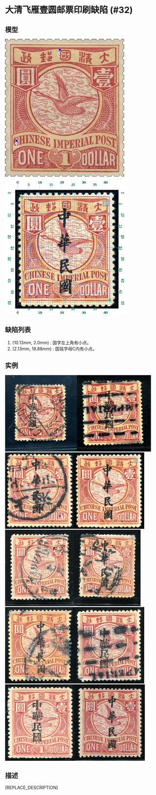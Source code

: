 # 大清飞雁壹圆邮票印刷缺陷 (#32)

## 模型
<img src="model.png" height=450/> <img src="sampling.png" height=450/>

## 缺陷列表
1. (10.13mm, 2.0mm) :  国字左上角有小点。
1. (2.13mm, 18.88mm) :  国铭字母C内有小点。


## 实例
<img src="2010-03-22_00031808013A.jpg" height=250/><img src="2012-08-04_00067422118A.jpg" height=250/><img src="2012-08-10_00067629043A.jpg" height=250/><img src="2012-10-10_00064066217A.jpg" height=250/><img src="2012-11-05_00072286008A.jpg" height=250/><img src="2013-04-23_00108871025A.jpg" height=250/><img src="2014-08-15_00152920011A.jpg" height=250/><img src="2014-08-31_00154130017A.jpg" height=250/><img src="2015-08-21_00187370023A.jpg" height=250/><img src="2016-02-04_00157483003A.jpg" height=250/>


## 描述
[REPLACE_DESCRIPTION]
